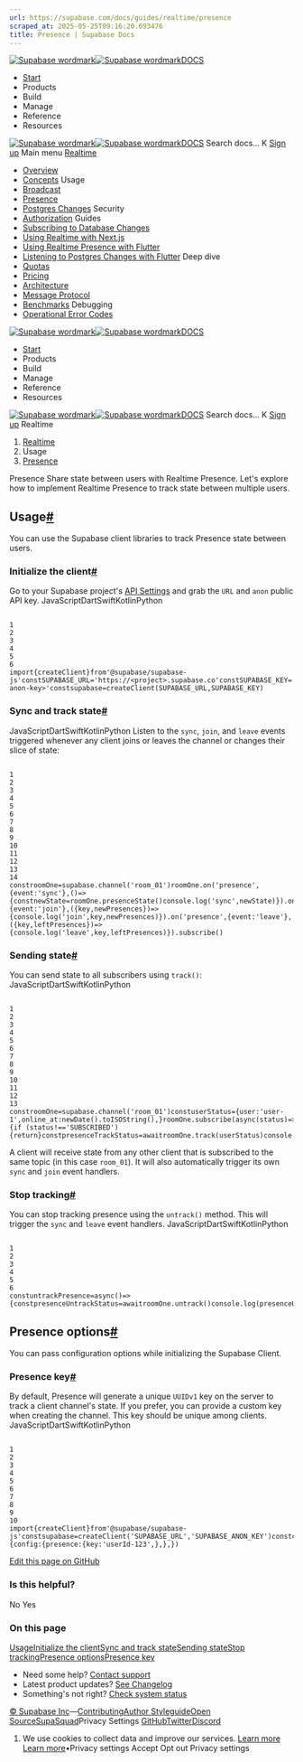 ```yaml
---
url: https://supabase.com/docs/guides/realtime/presence
scraped_at: 2025-05-25T09:16:20.693476
title: Presence | Supabase Docs
---
```


[![Supabase wordmark](https://supabase.com/docs/_next/image?url=%2Fdocs%2Fsupabase-dark.svg&w=256&q=75)![Supabase wordmark](https://supabase.com/docs/_next/image?url=%2Fdocs%2Fsupabase-light.svg&w=256&q=75)DOCS](https://supabase.com/docs)
  * [Start](https://supabase.com/docs/guides/getting-started)
  * Products 
  * Build 
  * Manage 
  * Reference 
  * Resources 


[![Supabase wordmark](https://supabase.com/docs/_next/image?url=%2Fdocs%2Fsupabase-dark.svg&w=256&q=75)![Supabase wordmark](https://supabase.com/docs/_next/image?url=%2Fdocs%2Fsupabase-light.svg&w=256&q=75)DOCS](https://supabase.com/docs)
Search docs...
K
[Sign up](https://supabase.com/dashboard)
Main menu
[Realtime](https://supabase.com/docs/guides/realtime)
  * [Overview](https://supabase.com/docs/guides/realtime)
  * [Concepts](https://supabase.com/docs/guides/realtime/concepts)
Usage
  * [Broadcast](https://supabase.com/docs/guides/realtime/broadcast)
  * [Presence](https://supabase.com/docs/guides/realtime/presence)
  * [Postgres Changes](https://supabase.com/docs/guides/realtime/postgres-changes)
Security
  * [Authorization](https://supabase.com/docs/guides/realtime/authorization)
Guides
  * [Subscribing to Database Changes](https://supabase.com/docs/guides/realtime/subscribing-to-database-changes)
  * [Using Realtime with Next.js](https://supabase.com/docs/guides/realtime/realtime-with-nextjs)
  * [Using Realtime Presence with Flutter](https://supabase.com/docs/guides/realtime/realtime-user-presence)
  * [Listening to Postgres Changes with Flutter](https://supabase.com/docs/guides/realtime/realtime-listening-flutter)
Deep dive
  * [Quotas](https://supabase.com/docs/guides/realtime/quotas)
  * [Pricing](https://supabase.com/docs/guides/realtime/pricing)
  * [Architecture](https://supabase.com/docs/guides/realtime/architecture)
  * [Message Protocol](https://supabase.com/docs/guides/realtime/protocol)
  * [Benchmarks](https://supabase.com/docs/guides/realtime/benchmarks)
Debugging
  * [Operational Error Codes](https://supabase.com/docs/guides/realtime/error_codes)


[![Supabase wordmark](https://supabase.com/docs/_next/image?url=%2Fdocs%2Fsupabase-dark.svg&w=256&q=75)![Supabase wordmark](https://supabase.com/docs/_next/image?url=%2Fdocs%2Fsupabase-light.svg&w=256&q=75)DOCS](https://supabase.com/docs)
  * [Start](https://supabase.com/docs/guides/getting-started)
  * Products 
  * Build 
  * Manage 
  * Reference 
  * Resources 


[![Supabase wordmark](https://supabase.com/docs/_next/image?url=%2Fdocs%2Fsupabase-dark.svg&w=256&q=75)![Supabase wordmark](https://supabase.com/docs/_next/image?url=%2Fdocs%2Fsupabase-light.svg&w=256&q=75)DOCS](https://supabase.com/docs)
Search docs...
K
[Sign up](https://supabase.com/dashboard)
Realtime
  1. [Realtime](https://supabase.com/docs/guides/realtime)
  2. Usage
  3. [Presence](https://supabase.com/docs/guides/realtime/presence)


Presence
Share state between users with Realtime Presence.
Let's explore how to implement Realtime Presence to track state between multiple users.
## Usage[#](https://supabase.com/docs/guides/realtime/presence#usage)
You can use the Supabase client libraries to track Presence state between users.
### Initialize the client[#](https://supabase.com/docs/guides/realtime/presence#initialize-the-client)
Go to your Supabase project's [API Settings](https://supabase.com/dashboard/project/_/settings/api) and grab the `URL` and `anon` public API key.
JavaScriptDartSwiftKotlinPython
```

1
2
3
4
5
6
import{createClient}from'@supabase/supabase-js'constSUPABASE_URL='https://<project>.supabase.co'constSUPABASE_KEY='<your-anon-key>'constsupabase=createClient(SUPABASE_URL,SUPABASE_KEY)

```

### Sync and track state[#](https://supabase.com/docs/guides/realtime/presence#sync-and-track-state)
JavaScriptDartSwiftKotlinPython
Listen to the `sync`, `join`, and `leave` events triggered whenever any client joins or leaves the channel or changes their slice of state:
```

1
2
3
4
5
6
7
8
9
10
11
12
13
14
constroomOne=supabase.channel('room_01')roomOne.on('presence',{event:'sync'},()=>{constnewState=roomOne.presenceState()console.log('sync',newState)}).on('presence',{event:'join'},({key,newPresences})=>{console.log('join',key,newPresences)}).on('presence',{event:'leave'},({key,leftPresences})=>{console.log('leave',key,leftPresences)}).subscribe()

```

### Sending state[#](https://supabase.com/docs/guides/realtime/presence#sending-state)
You can send state to all subscribers using `track()`:
JavaScriptDartSwiftKotlinPython
```

1
2
3
4
5
6
7
8
9
10
11
12
13
constroomOne=supabase.channel('room_01')constuserStatus={user:'user-1',online_at:newDate().toISOString(),}roomOne.subscribe(async(status)=>{if (status!=='SUBSCRIBED') {return}constpresenceTrackStatus=awaitroomOne.track(userStatus)console.log(presenceTrackStatus)})

```

A client will receive state from any other client that is subscribed to the same topic (in this case `room_01`). It will also automatically trigger its own `sync` and `join` event handlers.
### Stop tracking[#](https://supabase.com/docs/guides/realtime/presence#stop-tracking)
You can stop tracking presence using the `untrack()` method. This will trigger the `sync` and `leave` event handlers.
JavaScriptDartSwiftKotlinPython
```

1
2
3
4
5
6
constuntrackPresence=async()=>{constpresenceUntrackStatus=awaitroomOne.untrack()console.log(presenceUntrackStatus)}untrackPresence()

```

## Presence options[#](https://supabase.com/docs/guides/realtime/presence#presence-options)
You can pass configuration options while initializing the Supabase Client.
### Presence key[#](https://supabase.com/docs/guides/realtime/presence#presence-key)
By default, Presence will generate a unique `UUIDv1` key on the server to track a client channel's state. If you prefer, you can provide a custom key when creating the channel. This key should be unique among clients.
JavaScriptDartSwiftKotlinPython
```

1
2
3
4
5
6
7
8
9
10
import{createClient}from'@supabase/supabase-js'constsupabase=createClient('SUPABASE_URL','SUPABASE_ANON_KEY')constchannelC=supabase.channel('test',{config:{presence:{key:'userId-123',},},})

```

[Edit this page on GitHub ](https://github.com/supabase/supabase/blob/master/apps/docs/content/guides/realtime/presence.mdx)
### Is this helpful?
No Yes
### On this page
[Usage](https://supabase.com/docs/guides/realtime/presence#usage)[Initialize the client](https://supabase.com/docs/guides/realtime/presence#initialize-the-client)[Sync and track state](https://supabase.com/docs/guides/realtime/presence#sync-and-track-state)[Sending state](https://supabase.com/docs/guides/realtime/presence#sending-state)[Stop tracking](https://supabase.com/docs/guides/realtime/presence#stop-tracking)[Presence options](https://supabase.com/docs/guides/realtime/presence#presence-options)[Presence key](https://supabase.com/docs/guides/realtime/presence#presence-key)
  * Need some help?
[Contact support](https://supabase.com/support)
  * Latest product updates?
[See Changelog](https://supabase.com/changelog)
  * Something's not right?
[Check system status](https://status.supabase.com/)


[© Supabase Inc](https://supabase.com/)—[Contributing](https://github.com/supabase/supabase/blob/master/apps/docs/DEVELOPERS.md)[Author Styleguide](https://github.com/supabase/supabase/blob/master/apps/docs/CONTRIBUTING.md)[Open Source](https://supabase.com/open-source)[SupaSquad](https://supabase.com/supasquad)Privacy Settings
[GitHub](https://github.com/supabase/supabase)[Twitter](https://twitter.com/supabase)[Discord](https://discord.supabase.com/)
  1. We use cookies to collect data and improve our services. [Learn more](https://supabase.com/privacy#8-cookies-and-similar-technologies-used-on-our-european-services)
[Learn more](https://supabase.com/privacy#8-cookies-and-similar-technologies-used-on-our-european-services)•Privacy settings
Accept Opt out Privacy settings



